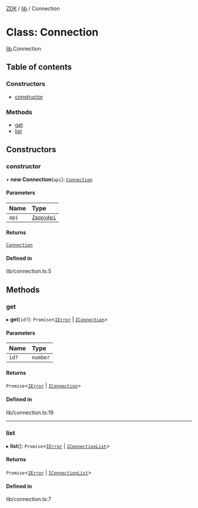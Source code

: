 [ZDK](../README.md) / [lib](../modules/lib.md) / Connection

# Class: Connection

[lib](../modules/lib.md).Connection

## Table of contents

### Constructors

- [constructor](lib.Connection.md#constructor)

### Methods

- [get](lib.Connection.md#get)
- [list](lib.Connection.md#list)

## Constructors

### constructor

• **new Connection**(`api`): [`Connection`](lib.Connection.md)

#### Parameters

| Name | Type |
| :------ | :------ |
| `api` | [`ZappyApi`](index.ZappyApi.md) |

#### Returns

[`Connection`](lib.Connection.md)

#### Defined in

lib/connection.ts:5

## Methods

### get

▸ **get**(`id?`): `Promise`\<[`IError`](../interfaces/index.IError.md) \| [`IConnection`](../interfaces/index.IConnection.md)\>

#### Parameters

| Name | Type |
| :------ | :------ |
| `id?` | `number` |

#### Returns

`Promise`\<[`IError`](../interfaces/index.IError.md) \| [`IConnection`](../interfaces/index.IConnection.md)\>

#### Defined in

lib/connection.ts:19

___

### list

▸ **list**(): `Promise`\<[`IError`](../interfaces/index.IError.md) \| [`IConnectionList`](../interfaces/index.IConnectionList.md)\>

#### Returns

`Promise`\<[`IError`](../interfaces/index.IError.md) \| [`IConnectionList`](../interfaces/index.IConnectionList.md)\>

#### Defined in

lib/connection.ts:7
